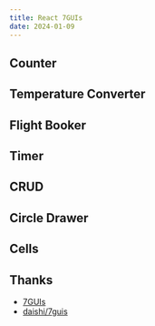 ```yaml
---
title: React 7GUIs
date: 2024-01-09
---
```


## Counter


## Temperature Converter



## Flight Booker


## Timer 


## CRUD


## Circle Drawer 


## Cells



## Thanks

- [7GUIs](https://eugenkiss.github.io/7guis/)
- [daishi/7guis](https://codesandbox.io/search?query=daishi%207gui&page=1&configure%5BhitsPerPage%5D=12)
